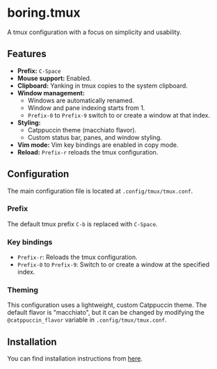 # boring.tmux

A tmux configuration with a focus on simplicity and usability.

## Features

- **Prefix:** `C-Space`
- **Mouse support:** Enabled.
- **Clipboard:** Yanking in tmux copies to the system clipboard.
- **Window management:**
  - Windows are automatically renamed.
  - Window and pane indexing starts from 1.
  - `Prefix-0` to `Prefix-9` switch to or create a window at that index.
- **Styling:**
  - Catppuccin theme (macchiato flavor).
  - Custom status bar, panes, and window styling.
- **Vim mode:** Vim key bindings are enabled in copy mode.
- **Reload:** `Prefix-r` reloads the tmux configuration.

## Configuration

The main configuration file is located at `.config/tmux/tmux.conf`.

### Prefix

The default tmux prefix `C-b` is replaced with `C-Space`.

### Key bindings

- `Prefix-r`: Reloads the tmux configuration.
- `Prefix-0` to `Prefix-9`: Switch to or create a window at the specified index.

### Theming

This configuration uses a lightweight, custom Catppuccin theme. The default flavor is "macchiato", but it can be changed by modifying the `@catppuccin_flavor` variable in `.config/tmux/tmux.conf`.

## Installation

You can find installation instructions from [here](https://github.com/boringconfigs/#installation).
